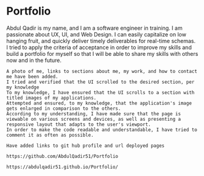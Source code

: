 # Portfolio
Abdul Qadir is my name, and I am a software engineer in training. I am passionate about UX, UI, and Web Design. I can easily capitalize on low hanging fruit, and quickly deliver timely deliverables for real-time schemas.
I tried to apply the criteria of acceptance in order to improve my skills and build a portfolio for myself so that I will be able to share my skills with others now and in the future.

    A photo of me, links to sections about me, my work, and how to contact me have been added.
    I tried and verified that the UI scrolled to the desired section, per my knowledge
    To my knowledge, I have ensured that the UI scrolls to a section with titled images of my applications.
    Attempted and ensured, to my knowledge, that the application's image gets enlarged in comparison to the others.
    According to my understanding, I have made sure that the page is viewable on various screens and devices, as well as presenting a responsive layout that adapts to the user's viewport.
    In order to make the code readable and understandable, I have tried to comment it as often as possible.

    Have added links to git hub profile and url deployed pages

    https://github.com/AbdulQadir51/Portfolio

    https://abdulqadir51.github.io/Portfolio/